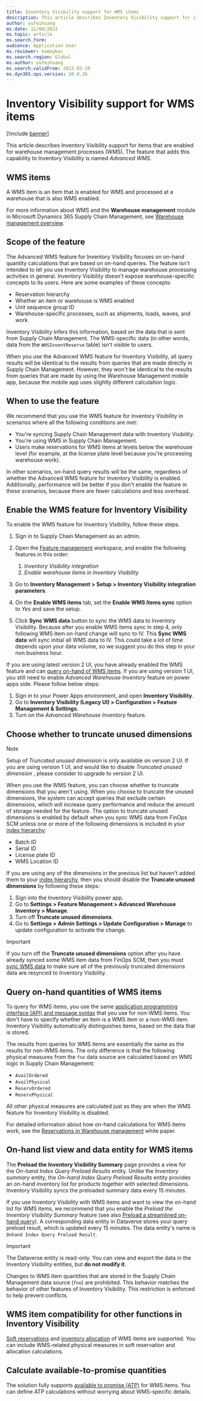 ```yaml
---
title: Inventory Visibility support for WMS items
description: This article describes Inventory Visibility support for items that are enabled for warehouse management processes (WMS items).
author: yufeihuang
ms.date: 11/04/2022
ms.topic: article
ms.search.form:
audience: Application User
ms.reviewer: kamaybac
ms.search.region: Global
ms.author: yufeihuang
ms.search.validFrom: 2022-03-10
ms.dyn365.ops.version: 10.0.26
---
```


# Inventory Visibility support for WMS items

[!include [banner](../includes/banner.md)]

This article describes Inventory Visibility support for items that are enabled for warehouse management processes (WMS). The feature that adds this capability to Inventory Visibility is named *Advanced WMS*.

## WMS items

A WMS item is an item that is enabled for WMS and processed at a warehouse that is also WMS enabled.

For more information about WMS and the **Warehouse management** module in Microsoft Dynamics 365 Supply Chain Management, see [Warehouse management overview](../warehousing/warehouse-management-overview.md).

## Scope of the feature

The Advanced WMS feature for Inventory Visibility focuses on on-hand quantity calculations that are based on on-hand queries. The feature isn't intended to let you use Inventory Visibility to manage warehouse processing activities in general. Inventory Visibility doesn't expose warehouse-specific concepts to its users. Here are some examples of these concepts:

- Reservation hierarchy
- Whether an item or warehouse is WMS enabled
- Unit sequence group ID
- Warehouse-specific processes, such as shipments, loads, waves, and work

Inventory Visibility infers this information, based on the data that is sent from Supply Chain Management. The WMS-specific data (in other words, data from the `WHSInventReserve` table) isn't visible to users.

When you use the Advanced WMS feature for Inventory Visibility, all query results will be identical to the results from queries that are made directly in Supply Chain Management. However, they won't be identical to the results from queries that are made by using the Warehouse Management mobile app, because the mobile app uses slightly different calculation logic.

## When to use the feature

We recommend that you use the WMS feature for Inventory Visibility in scenarios where all the following conditions are met:

- You're syncing Supply Chain Management data with Inventory Visibility.
- You're using WMS in Supply Chain Management.
- Users make reservations for WMS items at levels below the warehouse level (for example, at the license plate level because you're processing warehouse work).

In other scenarios, on-hand query results will be the same, regardless of whether the Advanced WMS feature for Inventory Visibility is enabled. Additionally, performance will be better if you don't enable the feature in these scenarios, because there are fewer calculations and less overhead.

## <a name="enable-the-WMS-feature-for-inventory-visibility"></a>Enable the WMS feature for Inventory Visibility

To enable the WMS feature for Inventory Visibility, follow these steps.

1. Sign in to Supply Chain Management as an admin.
1. Open the [Feature management](../../fin-ops-core/fin-ops/get-started/feature-management/feature-management-overview.md) workspace, and enable the following features in this order:

    1. *Inventory Visibility integration*
    1. *Enable warehouse items in Inventory Visibility*

1. Go to **Inventory Management \> Setup \> Inventory Visibility integration parameters**.
1. On the **Enable WMS items** tab, set the **Enable WMS Items sync** option to *Yes* and save the setup.
2. <a name="sync-WMS-data"></a> Click **Sync WMS data** button to sync the WMS data to Inventory Visibility. Because after you enable WMS items sync in step 4, only following WMS item on-hand change will sync to IV. This **Sync WMS data** will sync initial all WMS data to IV. This could take a lot of time depends upon your data volume, so we suggest you do this step in your non business hour. 

If you are using latest version 2 UI, you have already enabled the WMS feature and can [query on-hand of WMS items](#query-on-hand-quantities-of-wms-items). If you are using version 1 UI, you still need to enable *Advanced Warehouse Inventory* feature on power apps side. Please follow below steps:

1. Sign in to your Power Apps environment, and open **Inventory Visibility**.
2. Go to **Inventory Visibility (Legacy UI) \> Configuration \> Feature Management & Settings**.
3. Turn on the *Advanced Warehouse Inventory* feature.

## <a name="truncate"></a>Choose whether to truncate unused dimensions

> [!NOTE]
> Setup of *Truncated unused dimension* is only available on version 2 UI. If you are using version 1 UI, and would like to disable *Truncated unused dimension* , please consider to upgrade to version 2 UI.

When you use the WMS feature, you can choose whether to truncate dimensions that you aren't using. When you choose to truncate the unused dimensions, the system can accept queries that exclude certain dimensions, which will increase query performance and reduce the amount of storage needed for the feature. The option to truncate unused dimensions is enabled by default when you sync WMS data from FinOps SCM unless one or more of the following dimensions is included in your [index hierarchy](inventory-visibility-power-platform.md#index):

- Batch ID
- Serial ID
- License plate ID
- WMS Location ID

If you are using any of the dimensions in the previous list but haven't added them to your [index hierarchy](inventory-visibility-power-platform.md#index), then you should disable the **Truncate unused dimensions** by following these steps:

1. Sign into the Inventory Visibility power app.
2. Go to **Settings \> Feature Management \> Advanced Warehouse Inventory \> Manage**.
3. Turn off **Truncate unused dimensions**.
4. Go to **Settings \> Admin Settings \> Update Configuration \> Manage** to update configuration to activate the change.

> [!IMPORTANT]
> If you turn off the **Truncate unused dimensions** option after you have already synced some WMS item data from FinOps SCM, then you must [sync WMS data](#sync-WMS-data) to make sure all of the previously truncated dimensions data are resynced to Inventory Visibility.

## <a name="query-on-hand-quantities-of-wms-items"></a>Query on-hand quantities of WMS items

To query for WMS items, you use the same [application programming interface (API) and message syntax](inventory-visibility-api.md) that you use for non-WMS items. You don't have to specify whether an item is a WMS item or a non-WMS item. Inventory Visibility automatically distinguishes items, based on the data that is stored.

The results from queries for WMS items are essentially the same as the results for non-WMS items. The only difference is that the following physical measures from the `fno` data source are calculated based on WMS logic in Supply Chain Management:

- `AvailOrdered`
- `AvailPhysical`
- `ReservOrdered`
- `ReservPhysical`

All other physical measures are calculated just as they are when the WMS feature for Inventory Visibility is disabled.

For detailed information about how on-hand calculations for WMS items work, see the [Reservations in Warehouse management](https://www.microsoft.com/download/details.aspx?id=43284) white paper.

## On-hand list view and data entity for WMS items

The **Preload the Inventory Visibility Summary** page provides a view for the *On-hand Index Query Preload Results* entity. Unlike the *Inventory summary* entity, the *On-hand Index Query Preload Results* entity provides an on-hand inventory list for products together with selected dimensions. Inventory Visibility syncs the preloaded summary data every 15 minutes.

If you use Inventory Visibility with WMS items and want to view the on-hand list for WMS items, we recommend that you enable the *Preload the Inventory Visibility Summary* feature (see also [Preload a streamlined on-hand query](inventory-visibility-preload-on-hand.md)). A corresponding data entity in Dataverse stores your query preload result, which is updated every 15 minutes. The data entity's name is `Onhand Index Query Preload Result`.

> [!IMPORTANT]
> The Dataverse entity is read-only. You can view and export the data in the Inventory Visibility entities, but **do not modify it**.

Changes to WMS item quantities that are stored in the Supply Chain Management data source (`fno`) are prohibited. This behavior matches the behavior of other features of Inventory Visibility. This restriction is enforced to help prevent conflicts.

## WMS item compatibility for other functions in Inventory Visibility

[Soft reservations](inventory-visibility-reservations.md) and [inventory allocation](inventory-visibility-allocation.md) of WMS items are supported. You can include WMS-related physical measures in soft reservation and allocation calculations.

## Calculate available-to-promise quantities

The solution fully supports [available to promise (ATP)](inventory-visibility-available-to-promise.md) for WMS items. You can define ATP calculations without worrying about WMS-specific details.
